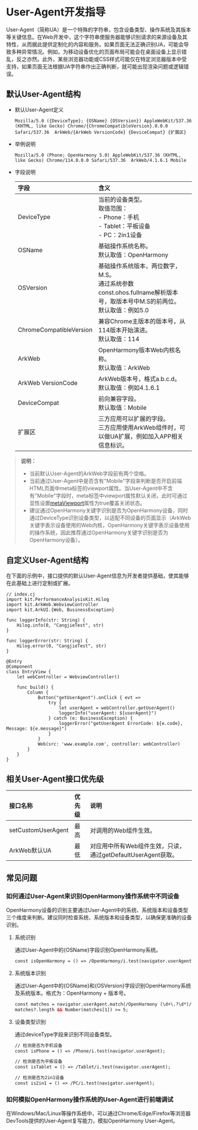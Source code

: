 # User-Agent开发指导

<!--RP1-->
User-Agent（简称UA）是一个特殊的字符串，包含设备类型、操作系统及其版本等关键信息。在Web开发中，这个字符串使服务器能够识别请求的来源设备及其特性，从而据此提供定制化的内容和服务。如果页面无法正确识别UA，可能会导致多种异常情况。例如，为移动设备优化的页面布局可能会在桌面设备上显示错乱，反之亦然。此外，某些浏览器功能或CSS样式可能仅在特定浏览器版本中受支持，如果页面无法根据UA字符串作出正确判断，就可能出现渲染问题或逻辑错误。

## 默认User-Agent结构

- 默认User-Agent定义

  ```text
  Mozilla/5.0 ({DeviceType}; {OSName} {OSVersion}) AppleWebKit/537.36 (KHTML, like Gecko) Chrome/{ChromeCompatibleVersion}.0.0.0 Safari/537.36  ArkWeb/{ArkWeb VersionCode} {DeviceCompat} {扩展区}
  ```

- 举例说明

  ```text
  Mozilla/5.0 (Phone; OpenHarmony 5.0) AppleWebKit/537.36 (KHTML, like Gecko) Chrome/114.0.0.0 Safari/537.36  ArkWeb/4.1.6.1 Mobile
  ```

- 字段说明

  | 字段                  | 含义                                                         |
  | :--------------------- | :------------------------------------------------------------ |
  | DeviceType            | 当前的设备类型。<br>取值范围：<br>- Phone：手机<br>- Tablet：平板设备<br>-  PC：2in1设备 |
  | OSName                | 基础操作系统名称。<br>默认取值：OpenHarmony                  |
  | OSVersion             | 基础操作系统版本，两位数字，M.S。<br>通过系统参数const.ohos.fullname解析版本号，取版本号中M.S的前两位。<br>默认取值：例如5.0  |
  | ChromeCompatibleVersion | 兼容Chrome主版本的版本号，从114版本开始演进。<br>默认取值：114            |
  | ArkWeb                | OpenHarmony版本Web内核名称。<br>默认取值：ArkWeb             |
  | ArkWeb VersionCode    | ArkWeb版本号，格式a.b.c.d。<br>默认取值：例如4.1.6.1         |
  | DeviceCompat          | 前向兼容字段。<br>默认取值：Mobile                          |
  | 扩展区                | 三方应用可以扩展的字段。<br>三方应用使用ArkWeb组件时，可以做UA扩展，例如加入APP相关信息标识。 |

> **说明：**
>
> - 当前默认User-Agent的ArkWeb字段前有两个空格。
> - 当前通过User-Agent中是否含有"Mobile"字段来判断是否开启前端HTML页面中meta标签的viewport属性。当User-Agent中不含有"Mobile"字段时，meta标签中viewport属性默认关闭，此时可通过显性设置[metaViewport](../../../API_Reference/source_zh_cn/arkui-cj/cj-web-web.md#func-metaviewportbool)属性为true覆盖关闭状态。
> - 建议通过OpenHarmony关键字识别是否为OpenHarmony设备，同时通过DeviceType识别设备类型，以适配不同设备的页面显示（ArkWeb关键字表示设备使用的Web内核，OpenHarmony关键字表示设备使用的操作系统，因此推荐通过OpenHarmony关键字识别是否为OpenHarmony设备）。

## 自定义User-Agent结构

在下面的示例中，接口提供的默认User-Agent信息为开发者提供基础，使其能够在此基础上进行定制或扩展。

<!-- compile -->

```cangjie
// index.cj
import kit.PerformanceAnalysisKit.Hilog
import kit.ArkWeb.WebviewController
import kit.ArkUI.{Web, BusinessException}

func loggerInfo(str: String) {
    Hilog.info(0, "CangjieTest", str)
}

func loggerError(str: String) {
    Hilog.error(0, "CangjieTest", str)
}

@Entry
@Component
class EntryView {
    let webController = WebviewController()

    func build() {
        Column {
            Button("getUserAgent").onClick { evt =>
                try {
                    let userAgent = webController.getUserAgent()
                    loggerInfo("userAgent: ${userAgent}")
                } catch (e: BusinessException) {
                    loggerError("getUserAgent ErrorCode: ${e.code},  Message: ${e.message}")
                }
            }
            Web(src: 'www.example.com', controller: webController)
        }
    }
}
```

## 相关User-Agent接口优先级

| 接口名称 | 优先级 | 说明 |
| :-------- | :-------- | :-------- |
| setCustomUserAgent | 最高 | 对调用的Web组件生效。|
| ArkWeb默认UA | 最低 | 对应用中所有Web组件生效，只读，通过getDefaultUserAgent获取。|

## 常见问题

### 如何通过User-Agent来识别OpenHarmony操作系统中不同设备

OpenHarmony设备的识别主要通过User-Agent中的系统、系统版本和设备类型三个维度来判断。建议同时检查系统、系统版本和设备类型，以确保更准确的设备识别。

1. 系统识别

   通过User-Agent中的{OSName}字段识别OpenHarmony系统。

   ```html
   const isOpenHarmony = () => /OpenHarmony/i.test(navigator.userAgent);
   ```

2. 系统版本识别

   通过User-Agent中的{OSName}和{OSVersion}字段识别OpenHarmony系统及系统版本。格式为：OpenHarmony + 版本号。

   ```html
   const matches = navigator.userAgent.match(/OpenHarmony (\d+\.?\d*)/);  
   matches?.length && Number(matches[1]) >= 5;  
   ```

3. 设备类型识别

    通过deviceType字段来识别不同设备类型。

   ```html
   // 检测是否为手机设备
   const isPhone = () => /Phone/i.test(navigator.userAgent);

   // 检测是否为平板设备  
   const isTablet = () => /Tablet/i.test(navigator.userAgent);

   // 检测是否为2in1设备  
   const is2in1 = () => /PC/i.test(navigator.userAgent);
   ```

### 如何模拟OpenHarmony操作系统的User-Agent进行前端调试

在Windows/Mac/Linux等操作系统中，可以通过Chrome/Edge/Firefox等浏览器DevTools提供的User-Agent复写能力，模拟OpenHarmony User-Agent。
<!--RP1End-->
